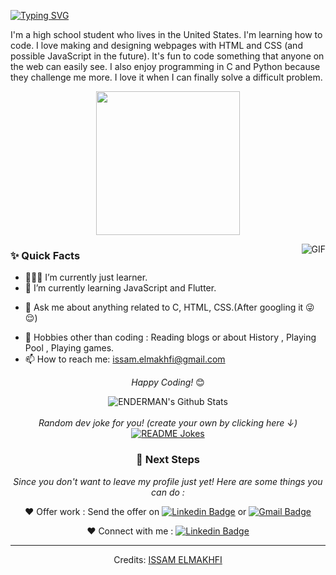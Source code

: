 
[![Typing SVG](https://readme-typing-svg.herokuapp.com?font=Robot-Bold&size=30&color=330033&center=true&vCenter=true&width=900&height=110&lines=Issam+ELMAKHFI;Programmer;Web+Designer;Tech-savvy+person+from+Mororroco)](https://git.io/typing-svg)

<p align="center">

I'm a high school student who lives in the United States. I'm learning how to code. I love making and designing webpages with HTML and CSS (and possible JavaScript in the future).  It's fun to code something that anyone on the web can easily see. I also enjoy programming in C and Python because they challenge me more. I love it when I can finally solve a difficult problem.
 </p>

<p align="center">
  <img src="https://miro.medium.com/max/2048/1*OohqW5DGh9CQS4hLY5FXzA.png" height="230"/>
</p>


<img align="right" alt="GIF" src="https://i.pinimg.com/originals/e4/26/70/e426702edf874b181aced1e2fa5c6cde.gif" />
  
### ✨ Quick Facts

- 👨🏽‍💻 I’m currently just learner.
- 🌱 I’m currently learning JavaScript and Flutter.
<!--- 🤔 I’m looking for help for my future MERN projects.-->
- 💬 Ask me about anything related to C, HTML, CSS.(After googling it 😜😌)
<!--- ⚡️ Fun-Fact: I sleep at 6am 🙃. -->
- 🎿 Hobbies other than coding : Reading blogs or about History , Playing Pool , Playing games.
- 📫 How to reach me: issam.elmakhfi@gmail.com

<div align="center">
  
<i>Happy Coding!</i> 😊

</div>

<div align="center">

<img align="center" src="https://github-readme-stats.vercel.app/api?username=issamelmakhfi&include_all_commits=true&count_private=true&show_icons=true&line_height=20&title_color=7A7ADB&icon_color=2234AE&text_color=D3D3D3&bg_color=0,000000,130F40" alt="ENDERMAN's Github Stats">

</br>
</br>
<i>Random dev joke for you! (create your own by clicking here ↓)</i><br>
<a href="https://readme-jokes.vercel.app"><img align="center" src="https://readme-jokes.vercel.app/api" alt="README Jokes"></a>


### 👣 Next Steps

_Since you don't want to leave my profile just yet! Here are some things you can do :_

❤️ Offer work : Send the offer on [![Linkedin Badge](https://img.shields.io/badge/-Issam_Elmakhfi-blue?style=flat-square&logo=Linkedin&logoColor=white&link=https://www.linkedin.com/in/issam-elmakhfi-a842871b4/)](https://www.linkedin.com/in/issam-elmakhfi-a842871b4/)
or [![Gmail Badge](https://img.shields.io/badge/-issam.elmakhfi@gmail.com-c14438?style=flat-square&logo=Gmail&logoColor=white&link=mailto:issam.elmakhfi@gmail.com)](mailto:issam.elmakhfi@gmail.com)

❤️ Connect with me : [![Linkedin Badge](https://img.shields.io/badge/-Issam_Elmakhfi-blue?style=flat-square&logo=Linkedin&logoColor=white&link=https://www.linkedin.com/in/issam-elmakhfi)](https://www.linkedin.com/in/issam-elmakhfi)

<!--
**ENDERMAN/issamelmakhfi** is a ✨ _special_ ✨ repository because its `README.md` (this file) appears on your GitHub profile.
Here are some ideas to get you started:
- 🔭 I’m currently working on ...
- 🌱 I’m currently learning ...
- 👯 I’m looking to collaborate on ...
- 🤔 I’m looking for help with ...
- 💬 Ask me about ...
- 📫 How to reach me: ...
- 😄 Pronouns: ...
- ⚡ Fun fact: ...
-->

-----
Credits: [ISSAM ELMAKHFI](https://github.com/issamelmakhfi)
